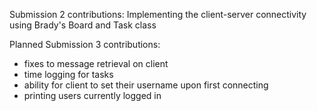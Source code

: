 Submission 2 contributions:
Implementing the client-server connectivity using Brady's Board and Task class

Planned Submission 3 contributions:
- fixes to message retrieval on client
- time logging for tasks
- ability for client to set their username upon first connecting
- printing users currently logged in

